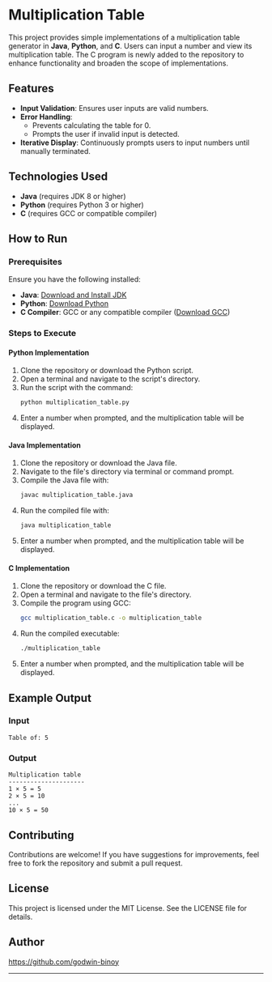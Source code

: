 # Multiplication Table

This project provides simple implementations of a multiplication table generator in **Java**, **Python**, and **C**. Users can input a number and view its multiplication table. The C program is newly added to the repository to enhance functionality and broaden the scope of implementations.



## Features

- **Input Validation**: Ensures user inputs are valid numbers.
- **Error Handling**:
  - Prevents calculating the table for 0.
  - Prompts the user if invalid input is detected.
- **Iterative Display**: Continuously prompts users to input numbers until manually terminated.



## Technologies Used

- **Java** (requires JDK 8 or higher)
- **Python** (requires Python 3 or higher)
- **C** (requires GCC or compatible compiler)



## How to Run

### Prerequisites

Ensure you have the following installed:

- **Java**: [Download and Install JDK](https://www.oracle.com/java/technologies/javase-downloads.html)
- **Python**: [Download Python](https://www.python.org/downloads/)
- **C Compiler**: GCC or any compatible compiler ([Download GCC](https://gcc.gnu.org/))

### Steps to Execute

#### Python Implementation

1. Clone the repository or download the Python script.
2. Open a terminal and navigate to the script's directory.
3. Run the script with the command:
   ```bash
   python multiplication_table.py
   ```
4. Enter a number when prompted, and the multiplication table will be displayed.

#### Java Implementation

1. Clone the repository or download the Java file.
2. Navigate to the file's directory via terminal or command prompt.
3. Compile the Java file with:
   ```bash
   javac multiplication_table.java
   ```
4. Run the compiled file with:
   ```bash
   java multiplication_table
   ```
5. Enter a number when prompted, and the multiplication table will be displayed.

#### C Implementation

1. Clone the repository or download the C file.
2. Open a terminal and navigate to the file's directory.
3. Compile the program using GCC:
   ```bash
   gcc multiplication_table.c -o multiplication_table
   ```
4. Run the compiled executable:
   ```bash
   ./multiplication_table
   ```
5. Enter a number when prompted, and the multiplication table will be displayed.



## Example Output

### Input

```
Table of: 5
```

### Output

```
Multiplication table
---------------------
1 × 5 = 5
2 × 5 = 10
...
10 × 5 = 50
```



## Contributing

Contributions are welcome! If you have suggestions for improvements, feel free to fork the repository and submit a pull request.



## License

This project is licensed under the MIT License. See the LICENSE file for details.



## Author

https://github.com/godwin-binoy

---
